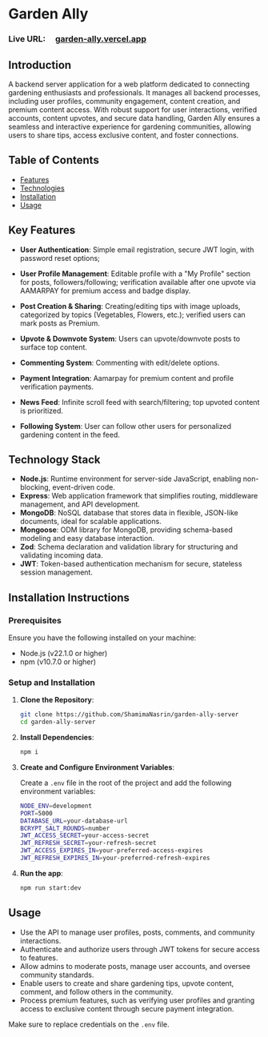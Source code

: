 # Garden Ally

### Live URL: &nbsp; &nbsp; [garden-ally.vercel.app](https://garden-ally-server.vercel.app/)

## Introduction

A backend server application for a web platform dedicated to connecting gardening enthusiasts and professionals. It manages all backend processes, including user profiles, community engagement, content creation, and premium content access. With robust support for user interactions, verified accounts, content upvotes, and secure data handling, Garden Ally ensures a seamless and interactive experience for gardening communities, allowing users to share tips, access exclusive content, and foster connections.

## Table of Contents

- [Features](#key-features)
- [Technologies](#technology-stack)
- [Installation](#installation-instructions)
- [Usage](#usage)

## Key Features

- **User Authentication**: Simple email registration, secure JWT login, with password reset options;

- **User Profile Management**: Editable profile with a "My Profile" section for posts, followers/following; verification available after one upvote via AAMARPAY for premium access and badge display.

- **Post Creation & Sharing**: Creating/editing tips with image uploads, categorized by topics (Vegetables, Flowers, etc.); verified users can mark posts as Premium.

- **Upvote & Downvote System**: Users can upvote/downvote posts to surface top content.

- **Commenting System**: Commenting with edit/delete options.

- **Payment Integration**: Aamarpay for premium content and profile verification payments.

- **News Feed**: Infinite scroll feed with search/filtering; top upvoted content is prioritized.

- **Following System**: User can follow other users for personalized gardening content in the feed.

## Technology Stack

- **Node.js**: Runtime environment for server-side JavaScript, enabling non-blocking, event-driven code.
- **Express**: Web application framework that simplifies routing, middleware management, and API development.
- **MongoDB**: NoSQL database that stores data in flexible, JSON-like documents, ideal for scalable applications.
- **Mongoose**: ODM library for MongoDB, providing schema-based modeling and easy database interaction.
- **Zod**: Schema declaration and validation library for structuring and validating incoming data.
- **JWT**: Token-based authentication mechanism for secure, stateless session management.

## Installation Instructions

### Prerequisites

Ensure you have the following installed on your machine:

- Node.js (v22.1.0 or higher)
- npm (v10.7.0 or higher)

### Setup and Installation

1. **Clone the Repository**:

   ```bash
   git clone https://github.com/ShamimaNasrin/garden-ally-server
   cd garden-ally-server
   ```

2. **Install Dependencies**:

   ```bash
   npm i
   ```

3. **Create and Configure Environment Variables**:

   Create a `.env` file in the root of the project and add the following environment variables:

   ```bash
   NODE_ENV=development
   PORT=5000
   DATABASE_URL=your-database-url
   BCRYPT_SALT_ROUNDS=number
   JWT_ACCESS_SECRET=your-access-secret
   JWT_REFRESH_SECRET=your-refresh-secret
   JWT_ACCESS_EXPIRES_IN=your-preferred-access-expires
   JWT_REFRESH_EXPIRES_IN=your-preferred-refresh-expires
   ```

4. **Run the app**:

   ```bash
   npm run start:dev
   ```

## Usage

- Use the API to manage user profiles, posts, comments, and community interactions.
- Authenticate and authorize users through JWT tokens for secure access to features.
- Allow admins to moderate posts, manage user accounts, and oversee community standards.
- Enable users to create and share gardening tips, upvote content, comment, and follow others in the community.
- Process premium features, such as verifying user profiles and granting access to exclusive content through secure payment integration.

Make sure to replace credentials on the `.env` file.
